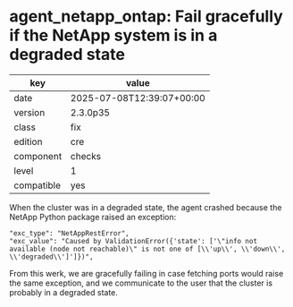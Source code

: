 [//]: # (werk v2)
# agent_netapp_ontap: Fail gracefully if the NetApp system is in a degraded state

key        | value
---------- | ---
date       | 2025-07-08T12:39:07+00:00
version    | 2.3.0p35
class      | fix
edition    | cre
component  | checks
level      | 1
compatible | yes

When the cluster was in a degraded state, the agent crashed because the NetApp Python package raised an exception:

    "exc_type": "NetAppRestError",
    "exc_value": "Caused by ValidationError({'state': ['\"info not available (node not reachable)\" is not one of [\\'up\\', \\'down\\', \\'degraded\\']']})",

From this werk, we are gracefully failing in case fetching ports would raise the same exception,
and we communicate to the user that the cluster is probably in a degraded state.
